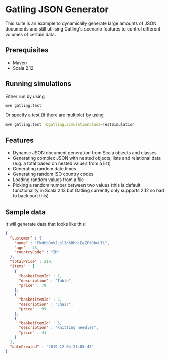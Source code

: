 Gatling JSON Generator
===========================

This suite is an example to dynamically generate large amounts of JSON documents and still
utilising Gatling's scenario features to control different volumes of certain data.

Prerequisites
-------------

* Maven
* Scala 2.12

Running simulations
---------------
Either run by using
```bash
mvn gatling:test
```
Or specify a test (if there are multiple) by using
```bash
mvn gatling:test -Dgatling.simulationClass=TestSimulation
```

Features
----------------
* Dynamic JSON document generation from Scala objects and classes
* Generating complex JSON with nested objects, lists and relational data (e.g. a total based on
nested values from a list)
* Generating random date times
* Generating random ISO country codes
* Loading random values from a file
* Picking a random number between two values (this is default functionality in Scala 
2.13 but Gatling currently only supports 2.12 so had to back port this)

Sample data
---------------
It will generate data that looks like this:
```json
{
  "customer" : {
    "name" : "FkdUbOnVJLslId6RhojEaZPtDbuUTi",
    "age" : 43,
    "countryCode" : "ZM"
  },
  "totalPrice" : 219,
  "items" : [
    {
      "basketItemId" : 1,
      "description" : "Table",
      "price" : 79
    },
    {
      "basketItemId" : 2,
      "description" : "Chair",
      "price" : 99
    },
    {
      "basketItemId" : 3,
      "description" : "Knitting needles",
      "price" : 41
    }
  ],
  "dateCreated" : "2019-12-04 21:05:45"
}
```